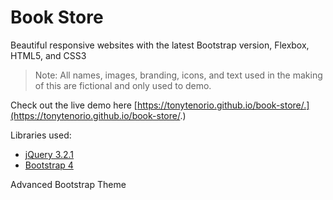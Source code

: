# Book Store

Beautiful responsive websites with the latest Bootstrap version, Flexbox, HTML5, and CSS3

> Note: All names, images, branding, icons, and text used in the making of this are fictional and only used to demo.

Check out the live demo here [https://tonytenorio.github.io/book-store/.](https://tonytenorio.github.io/book-store/.)

Libraries used:

- [jQuery 3.2.1](http://jquery.com/)
- [Bootstrap 4](https://v4-alpha.getbootstrap.com/)


Advanced Bootstrap Theme
